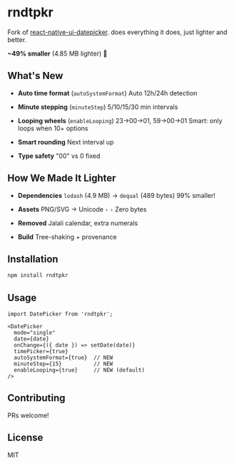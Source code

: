 # rndtpkr

Fork of [react-native-ui-datepicker](https://github.com/farhoudshapouran/react-native-ui-datepicker).
does everything it does, just lighter and better.

**~49% smaller** (4.85 MB lighter) 🎉

## What's New

- **Auto time format** (`autoSystemFormat`)
  Auto 12h/24h detection

- **Minute stepping** (`minuteStep`)
  5/10/15/30 min intervals

- **Looping wheels** (`enableLooping`)
  23→00→01, 59→00→01
  Smart: only loops when 10+ options

- **Smart rounding**
  Next interval up

- **Type safety**
  "00" vs 0 fixed

## How We Made It Lighter

- **Dependencies**
  `lodash` (4.9 MB) → `dequal` (489 bytes)
  99% smaller!

- **Assets**
  PNG/SVG → Unicode `‹` `›`
  Zero bytes

- **Removed**
  Jalali calendar, extra numerals

- **Build**
  Tree-shaking + provenance

## Installation

```bash
npm install rndtpkr
```

## Usage

```tsx
import DatePicker from 'rndtpkr';

<DatePicker
  mode="single"
  date={date}
  onChange={({ date }) => setDate(date)}
  timePicker={true}
  autoSystemFormat={true}  // NEW
  minuteStep={15}          // NEW
  enableLooping={true}     // NEW (default)
/>
```

## Contributing

PRs welcome!

## License

MIT
